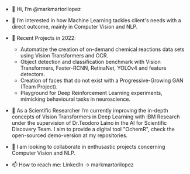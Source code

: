 - 👋 Hi, I’m @markmartorilopez

- 👀 I’m interested in how Machine Learning tackles client's needs with a direct outcome, mainly in Computer Vision and NLP.

- 📁 Recent Projects in 2022:
   - Automatize the creation of on-demand chemical reactions data sets using Vision Transformers and OCR.
   - Object detection and classification benchmark with Vision Transformers, Faster-RCNN, RetinaNet, YOLOv4 and feature detectors.
   - Creation of faces that do not exist with a Progressive-Growing GAN (Team Project).
   - Playground for Deep Reinforcement Learning experiments, mimicking behavioural tasks in neuroscience.
      
- 🌱 As a Scientific Researcher I’m currently improving the in-depth concepts of Vision Transformers in Deep Learning with IBM Research under the supervision of Dr.Teodoro Laino in the AI for Scientific Discovery Team. I aim to provide a digital tool "OchemR", check the open-sourced demo-version at my repositories.
      
- 💞️ I am looking to collaborate in enthusastic projects concerning Computer Vision and NLP. 

- 📫 How to reach me: LinkedIn -> markmartorilopez

